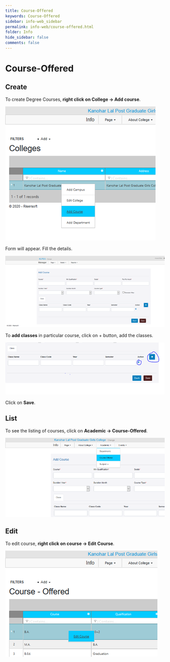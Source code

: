 ```yaml
---
title: Course-Offered
keywords: Course-Offered
sidebar: info-web_sidebar
permalink: info-web/course-offered.html
folder: Info
hide_sidebar: false
comments: false
---
```


# Course-Offered

## Create

To create Degree Courses, **right click on College -> Add course**.

![](/images/addcourse.png)
 
Form will appear. Fill the details.

![](/images/courseform.png) 
 
To **add classes** in particular course, click on + button, add the classes.

![](/images/addclass.png) 
 
Click on **Save**.
 
## List

To see the listing of courses, click on **Academic -> Course-Offered**.

![](/images/courselist.png)
 
## Edit

To edit course, **right click on course -> Edit Course**.

![](/images/editcourse.png)
